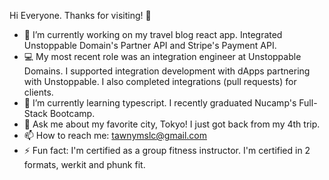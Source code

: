Hi Everyone. Thanks for visiting! 👋

- 🔭 I’m currently working on my travel blog react app. Integrated Unstoppable Domain's Partner API and Stripe's Payment API.
- 💻  My most recent role was an integration engineer at Unstoppable Domains. I supported integration development with dApps partnering with Unstoppable. I also completed integrations (pull requests) for clients. 
- 🌱 I’m currently learning typescript. I recently graduated Nucamp's Full-Stack Bootcamp. 
- 💬 Ask me about my favorite city, Tokyo! I just got back from my 4th trip. 
- 📫 How to reach me: tawnymslc@gmail.com
- ⚡ Fun fact: I'm certified as a group fitness instructor. I'm certified in 2 formats, werkit and phunk fit. 
